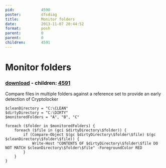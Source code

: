 ```yaml
---
pid:            4590
poster:         dfsdiag
title:          Monitor folders
date:           2013-11-07 20:44:52
format:         posh
parent:         0
parent:         0
children:       4591
---
```


# Monitor folders

### [download](4590.ps1) - children: [4591](4591.md)

Compare files in multiple folders against a reference set to provide an early detection of Cryptolocker

```posh
$cleanDirectory = "C:\CLEAN"
$dirtyDirectory = "C:\DIRTY"
$monitoredFolders = "A", "B", "C"

foreach ($folder in $monitoredFolders) {
    foreach ($file in (gci $dirtyDirectory\$folder)) {
        if (Compare-Object $(gc $dirtyDirectory\$folder\$file) $(gc $cleanDirectory\$folder\$file)) {
            Write-Host "CONTENTS OF $dirtyDirectory\$folder\$file DO NOT MATCH $cleanDirectory\$folder\$file" -ForegroundColor RED
        }
    }
}
```
